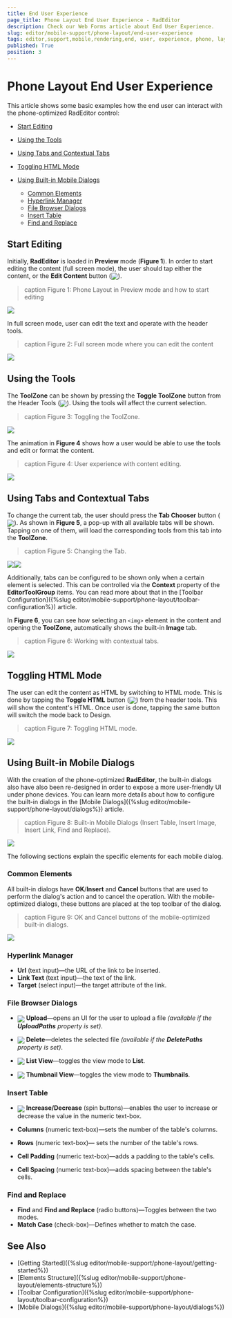 ```yaml
---
title: End User Experience
page_title: Phone Layout End User Experience - RadEditor
description: Check our Web Forms article about End User Experience.
slug: editor/mobile-support/phone-layout/end-user-experience
tags: editor,support,mobile,rendering,end, user, experience, phone, layout
published: True
position: 3
---
```


# Phone Layout End User Experience

This article shows some basic examples how the end user can interact with the phone-optimized RadEditor control:

* [Start Editing](#start-editing)

* [Using the Tools](#using-the-tools)

* [Using Tabs and Contextual Tabs](#using-tabs-and-contextual-tabs)

* [Toggling HTML Mode](#toggling-html-mode)

* [Using Built-in Mobile Dialogs](#using-built-in-mobile-dialogs)
	* [Common Elements](#common-elements)
	* [Hyperlink Manager](#hyperlink-manager)
	* [File Browser Dialogs](#file-browser-dialogs)
	* [Insert Table](#insert-table)
	* [Find and Replace](#find-and-replace)

 

## Start Editing

Initially, **RadEditor** is loaded in **Preview** mode (**Figure 1**). In order to start editing the content (full screen mode), the user should tap either the content, or the **Edit Content** button (![](./images/edit-contnet-button.png)). 

>caption Figure 1: Phone Layout in Preview mode and how to start editing

![](./images/end-user-experience/preview-mode.png)

In full screen mode, user can edit the text and operate with the header tools.

>caption Figure 2: Full screen mode where you can edit the content

![](./images/end-user-experience/full-screen-mode.png)



## Using the Tools

The **ToolZone** can be shown by pressing the **Toggle ToolZone** button from the Header Tools (![](./images/toggle-toolzone.png)). Using the tools will affect the current selection.

>caption Figure 3: Toggling the ToolZone.

![](./images/end-user-experience/toggle-toolzone.png)
 

The animation in **Figure 4** shows how a user would be able to use the tools and edit or format the content.

>caption Figure 4: User experience with content editing. 

![](./images/end-user-experience/AdaptiveRadEditor_v4.gif)

## Using Tabs and Contextual Tabs

To change the current tab, the user should press the **Tab Chooser** button (![](./images/html-mode-button.png)). As shown in **Figure 5**, a pop-up with all available tabs will be shown. Tapping on one of them, will load the corresponding tools from this tab into the **ToolZone**.

>caption Figure 5: Changing the Tab.

![](./images/end-user-experience/changing-tab-1.png)![](./images/end-user-experience/changing-tab-2.png)


Additionally, tabs can be configured to be shown only when a certain element is selected. This can be controlled via the **Context** property of the **EditorToolGroup** items. You can read more about that in the [Toolbar Configuration]({%slug editor/mobile-support/phone-layout/toolbar-configuration%}) article.

In **Figure 6**, you can see how selecting an `<img>` element in the content and opening the **ToolZone**, automatically shows the built-in **Image** tab.


>caption Figure 6: Working with contextual tabs.

![](./images/end-user-experience/contextual-tab.png)

## Toggling HTML Mode

The user can edit the content as HTML by switching to HTML mode. This is done by tapping  the **Toggle HTML** button (![](./images/html-mode-button.png)) from the header tools. This will show the content's HTML. Once user is done, tapping the same button will switch the mode back to Design. 

>caption Figure 7: Toggling HTML mode.

![](./images/end-user-experience/html-mode.png)

## Using Built-in Mobile Dialogs

With the creation of the phone-optimized **RadEditor**, the built-in dialogs also have also been re-designed in order to expose a more user-friendly UI under phone devices. You can learn more details about how to configure the built-in dialogs in the [Mobile Dialogs]({%slug editor/mobile-support/phone-layout/dialogs%}) article.

>caption Figure 8: Built-in Mobile Dialogs (Insert Table, Insert Image, Insert Link, Find and Replace). 

![](./images/AJAX_RadEditor_Adaptive_Dialogs.png)

The following sections explain the specific elements for each mobile dialog.

### Common Elements

All built-in dialogs have **OK**/**Insert** and **Cancel** buttons that are used to perform the dialog's action and to cancel the operation. With the mobile-optimized dialogs, these buttons are placed at the top toolbar of the dialog. 

>caption Figure 9: OK and Cancel buttons of the mobile-optimized built-in dialogs.  

![](./images/end-user-experience/dialogs-header-tools.png)

### Hyperlink Manager

* **Url** (text input)—the URL of the link to be inserted.
* **Link Text** (text input)—the text of the link.
* **Target** (select input)—the target attribute of the link. 

### File Browser Dialogs

* ![](./images/end-user-experience/upload-button.png) **Upload**—opens an UI for the user to upload a file *(available if the __UploadPaths__ property is set)*.
 
* ![](./images/end-user-experience/delete-button.png) **Delete**—deletes the selected file *(available if  the __DeletePaths__ property is set)*.
 
* ![](./images/end-user-experience/list-button.png) **List View**—toggles the view mode to **List**.

* ![](./images/end-user-experience/thumb-button.png) **Thumbnail View**—toggles the view mode to **Thumbnails**.

### Insert Table

* ![](./images/end-user-experience/spin-button.png) **Increase/Decrease** (spin buttons)—enables the user to increase or decrease the value in the numeric text-box.

* **Columns** (numeric text-box)—sets the number of the table's columns. 
  
* **Rows** (numeric text-box)— sets the number of the table's rows.
 
* **Cell Padding** (numeric text-box)—adds a padding to the table's cells. 
 
* **Cell Spacing** (numeric text-box)—adds spacing between the table's cells.

### Find and Replace 

* **Find** and **Find and Replace** (radio buttons)—Toggles between the two modes.
* **Match Case** (check-box)—Defines whether to match the case.  

## See Also

* [Getting Started]({%slug editor/mobile-support/phone-layout/getting-started%})
* [Elements Structure]({%slug editor/mobile-support/phone-layout/elements-structure%})
* [Toolbar Configuration]({%slug editor/mobile-support/phone-layout/toolbar-configuration%})
* [Mobile Dialogs]({%slug editor/mobile-support/phone-layout/dialogs%})

<style>
img{
	vertical-align: middle;
}
</style>
